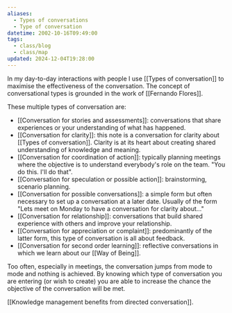 ```yaml
---
aliases:
  - Types of conversations
  - Type of conversation
datetime: 2002-10-16T09:49:00
tags:
  - class/blog
  - class/map
updated: 2024-12-04T19:28:00
---
```

In my day-to-day interactions with people I use [[Types of conversation]] to maximise the effectiveness of the conversation. The concept of conversational types is grounded in the work of [[Fernando Flores]].

These multiple types of conversation are:
- [[Conversation for stories and assessments]]: conversations that share experiences or your understanding of what has happened.
- [[Conversation for clarity]]: this note is a conversation for clarity about [[Types of conversation]]. Clarity is at its heart about creating shared understanding of knowledge and meaning.
- [[Conversation for coordination of action]]: typically planning meetings where the objective is to understand everybody's role on the team. "You do this. I'll do that".
- [[Conversation for speculation or possible action]]: brainstorming, scenario planning.
- [[Conversation for possible conversations]]: a simple form but often necessary to set up a conversation at a later date. Usually of the form "Lets meet on Monday to have a conversation for clarity about..."
- [[Conversation for relationship]]: conversations that build shared experience with others and improve your relationship.
- [[Conversation for appreciation or complaint]]: predominantly of the latter form, this type of conversation is all about feedback.
- [[Conversation for second order learning]]: reflective conversations in which we learn about our [[Way of Being]]. 

Too often, especially in meetings, the conversation jumps from mode to mode and nothing is achieved. By knowing which type of conversation you are entering (or wish to create) you are able to increase the chance the objective of the conversation will be met.

[[Knowledge management benefits from directed conversation]].